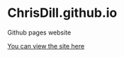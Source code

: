 # ChrisDill.github.io
Github pages website

[You can view the site here](https://chrisdill.github.io)
